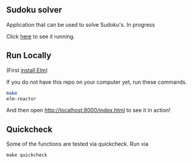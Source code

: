 ## Sudoku solver

Application that can be used to solve Sudoku's. In progress

Click [here](http://bvdeenen.github.io/sudoku/index.html) to see it running.


## Run Locally

(First [install Elm](http://elm-lang.org/install))

If you do not have this repo on your computer yet, run these commands.


```bash
make
elm-reactor
```

And then open [http://localhost:8000/index.html](http://localhost:8000/index.html) to see it in action!

## Quickcheck

Some of the functions are tested via quickcheck. Run via

```
make quickcheck
```
